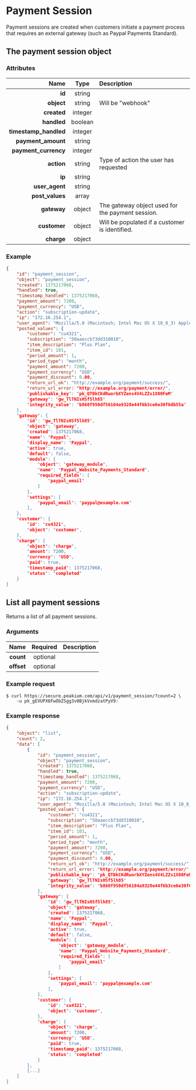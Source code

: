 Payment Session
===============

Payment sessions are created when customers initiate a payment process that requires an external gateway (such as Paypal Payments Standard).

The payment session object
--------------------------

### Attributes

Name | Type | Description
--:|:-:|:--
**id** | string |
**object** | string | Will be "webhook"
**created** | integer |
**handled** | boolean |
**timestamp_handled** | integer |
**payment_amount**  | string |
**payment_currency**  | integer |
**action**  | string | Type of action the user has requested
**ip**  | string |
**user_agent**  | string |
**post_values**  | array |
**gateway**  | object | The gateway object used for the payment session.
**customer**  | object | Will be populated if a customer is identified.
**charge**  | object |

### Example

```json
{
	"id": "payment_session",
	"object": "payment_session",
	"created": 1375217068,
	"handled": true,
	"timestamp_handled": 1375217068,
	"payment_amount": 7200,
	"payment_currency": "USD",
	"action": "subscription-update",
	"ip": "172.16.254.1",
	"user_agent": "Mozilla/5.0 (Macintosh; Intel Mac OS X 10_8_3) AppleWebKit/537.36 (KHTML, like Gecko) Chrome/27.0.1453.93 Safari/537.36",
	"posted_values": {
		"customer": "cu4321",
		"subscription": "50aaeccb73dd310010",
		"item_description": "Plus Plan",
		"item_id": 101,
		"period_amount": 1,
		"period_type": "month",
		"payment_amount": 7200,
		"payment_currency": "USD",
		"payment_discount": 0.00,
		"return_url_ok": "http://example.org/payment/success/",
		"return_url_error: "http://example.org/payment/error/",
		"publishable_key": "pk_QTBkCKdRworbXYZens4V4LZZs1X00FeM"
		"gateway": "gw_TlTNIsHSf5lh85"
		"integrity_value": "b860f950df56104a9328e44f6b3ce6e30f6db55a"
	},
	"gateway": {
		"id": "gw_TlTNIsHSf5lh85",
		"object": "gateway",
		"created": 1375217068,
		"name": "Paypal",
		"display_name": "Paypal",
		"active": true,
		"default": false,
		"module": {
			"object": "gateway_module",
			"name": "Paypal_Website_Payments_Standard",
			"required_fields": [
				"paypal_email"
			]
		},
		"settings": [
			"paypal_email": "paypal@example.com"
		],
	},
	"customer": {
		"id": "cu4321",
		"object": "customer",
	},
	"charge": {
		"object": "charge",
		"amount": 7200,
		"currency": "USD",
		"paid": true,
		"timestamp_paid": 1375217068,
		"status": "completed"
	}
}
```

List all payment sessions
-------------------------
Returns a list of all payment sessions.

### Arguments

Name | Required | Description
--:|:-:|:--
**count** | optional |
**offset** | optional |

### Example request

	$ curl https://secure.peakium.com/api/v1/payment_session/?count=2 \
		-u pk_gEVUPX6FwObZSgg3v0BjkVxmdzatPyV9:

### Example response

```json
{
	"object": "list",
	"count": 2,
	"data": [
		{
			"id": "payment_session",
			"object": "payment_session",
			"created": 1375217068,
			"handled": true,
			"timestamp_handled": 1375217068,
			"payment_amount": 7200,
			"payment_currency": "USD",
			"action": "subscription-update",
			"ip": "172.16.254.1",
			"user_agent": "Mozilla/5.0 (Macintosh; Intel Mac OS X 10_8_3) AppleWebKit/537.36 (KHTML, like Gecko) Chrome/27.0.1453.93 Safari/537.36",
			"posted_values": {
				"customer": "cu4321",
				"subscription": "50aaeccb73dd310010",
				"item_description": "Plus Plan",
				"item_id": 101,
				"period_amount": 1,
				"period_type": "month",
				"payment_amount": 7200,
				"payment_currency": "USD",
				"payment_discount": 0.00,
				"return_url_ok": "http://example.org/payment/success/",
				"return_url_error: "http://example.org/payment/error/",
				"publishable_key": "pk_QTBkCKdRworbXYZens4V4LZZs1X00FeM"
				"gateway": "gw_TlTNIsHSf5lh85"
				"integrity_value": "b860f950df56104a9328e44f6b3ce6e30f6db55a"
			},
			"gateway": {
				"id": "gw_TlTNIsHSf5lh85",
				"object": "gateway",
				"created": 1375217068,
				"name": "Paypal",
				"display_name": "Paypal",
				"active": true,
				"default": false,
				"module": {
					"object": "gateway_module",
					"name": "Paypal_Website_Payments_Standard",
					"required_fields": [
						"paypal_email"
					]
				},
				"settings": [
					"paypal_email": "paypal@example.com"
				],
			},
			"customer": {
				"id": "cu4321",
				"object": "customer",
			},
			"charge": {
				"object": "charge",
				"amount": 7200,
				"currency": "USD",
				"paid": true,
				"timestamp_paid": 1375217068,
				"status": "completed"
			}
		},
		{...}
	]
}
```